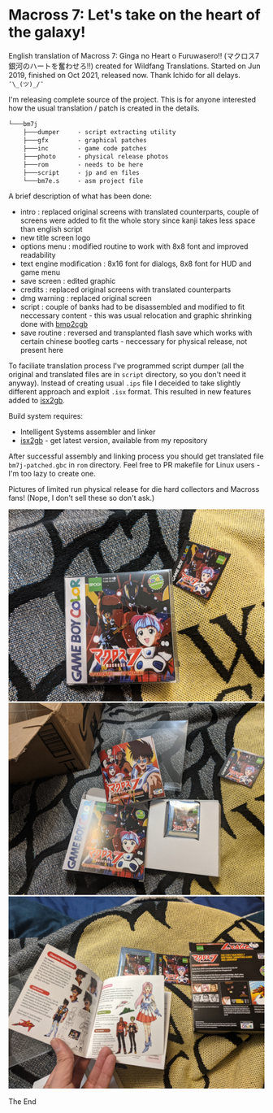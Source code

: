 # Macross 7: Let's take on the heart of the galaxy!

English translation of Macross 7: Ginga no Heart o Furuwasero!! (マクロス7 銀河のハートを奮わせろ!!) created for Wildfang Translations. Started on Jun 2019, finished on Oct 2021, released now. Thank Ichido for all delays. `¯\_(ツ)_/¯`

I'm releasing complete source of the project. This is for anyone interested how the usual translation / patch is created in the details. 

```
└───bm7j
    ├───dumper     - script extracting utility
    ├───gfx        - graphical patches
    ├───inc        - game code patches
    ├───photo      - physical release photos
    ├───rom        - needs to be here
    ├───script     - jp and en files
    └───bm7e.s     - asm project file

```

A brief description of what has been done:

- intro : replaced original screens with translated counterparts, couple of screens were added to fit the whole story since kanji takes less space than english script
- new title screen logo
- options menu : modified routine to work with 8x8 font and improved readability
- text engine modification : 8x16 font for dialogs, 8x8 font for HUD and game menu
- save screen : edited graphic
- credits : replaced original screens with translated counterparts
- dmg warning : replaced original screen
- script : couple of banks had to be disassembled and modified to fit neccessary content - this was usual relocation and graphic shrinking done with [bmp2cgb](https://github.com/gitendo/bmp2cgb)
- save routine : reversed and transplanted flash save which works with certain chinese bootleg carts - neccessary for physical release, not present here

To faciliate translation process I've programmed script dumper (all the original and translated files are in `script` directory, so you don't need it anyway). Instead of creating usual `.ips` file I deceided to take slightly different approach and exploit `.isx` format. This resulted in new features added to [isx2gb](https://github.com/gitendo/isx2gb).

Build system requires:
- Intelligent Systems assembler and linker
- [isx2gb](https://github.com/gitendo/isx2gb) - get latest version, available from my repository

After successful assembly and linking process you should get translated file  `bm7j-patched.gbc` in `rom` directory. Feel free to PR makefile for Linux users - I'm too lazy to create one.

Pictures of limited run physical release for die hard collectors and Macross fans! (Nope, I don't sell these so don't ask.)

![IMG1](photo/PXL_20230404_221206804.jpg?raw=true "Physical release 1")
![IMG2](photo/PXL_20230404_221241209.jpg?raw=true "Physical release 2")
![IMG3](photo/PXL_20230404_221328706.jpg?raw=true "Physical release 3")

The End
